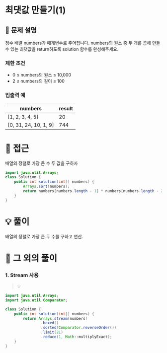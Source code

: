 # 최댓값 만들기(1)

## 📌 문제 설명

정수 배열 numbers가 매개변수로 주어집니다. numbers의 원소 중 두 개를 곱해 만들 수 있는 최댓값을 return하도록 solution 함수를 완성해주세요.

### 제한 조건

- 0 ≤ numbers의 원소 ≤ 10,000
- 2 ≤ numbers의 길이 ≤ 100

### 입출력 예

| numbers               | result |
| --------------------- | ------ |
| [1, 2, 3, 4, 5]       | 20     |
| [0, 31, 24, 10, 1, 9] | 744    |

# 🧐 접근

배열의 정렬로 가장 큰 수 두 값을 구하자

```java
import java.util.Arrays;
class Solution {
    public int solution(int[] numbers) {
        Arrays.sort(numbers);
        return numbers[numbers.length - 1] * numbers[numbers.length - 2];
    }
}
```

# 💡 풀이

배열의 정렬로 가장 큰 두 수를 구하고 연산.

# 📘 그 외의 풀이

### 1. Stream 사용

> 💡

```java
import java.util.Arrays;
import java.util.Comparator;

class Solution {
    public int solution(int[] numbers) {
        return Arrays.stream(numbers)
                .boxed()
                .sorted(Comparator.reverseOrder())
                .limit(2L)
                .reduce(1, Math::multiplyExact);
    }
}

```
